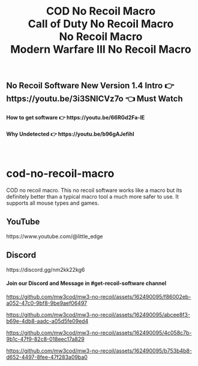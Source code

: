 

<h1 align="center">
  <br>
  COD No Recoil Macro
  <br>
  Call of Duty No Recoil Macro
  <br>
  No Recoil Macro
  <br>
  Modern Warfare III No Recoil Macro
</h1>

<br>
<h2>No Recoil Software New Version 1.4 Intro  👉 https://youtu.be/3i3SNICVz7o 👈 Must Watch</h2>
<h4>How to get software 👉 https://youtu.be/66RGd2Fa-IE </h4>
<h4>Why Undetected 👉 https://youtu.be/b96gAJefihI </h4>
<br>

# cod-no-recoil-macro
COD no recoil macro. This no recoil software works like a macro but its definitely better than a typical macro tool a much more safer to use. It supports all mouse types and games.

<h2>YouTube</h2>
https://www.youtube.com/@little_edge
<br>
<h2>Discord</h2>
https://discord.gg/nm2kk22kg6
<h4>Join our Discord and Message in #get-recoil-software channel</h4>


https://github.com/mw3cod/mw3-no-recoil/assets/162490095/f86002eb-a052-47c0-9bf8-9be9aef06497

https://github.com/mw3cod/mw3-no-recoil/assets/162490095/abcee8f3-b69e-4db8-aadc-a05d5fe09ed4

https://github.com/mw3cod/mw3-no-recoil/assets/162490095/4c058c7b-9b1c-47f9-82c8-018eec17a829

https://github.com/mw3cod/mw3-no-recoil/assets/162490095/b753b4b8-d652-4497-8fee-47f283a09ba0











